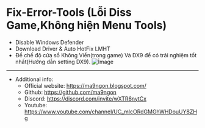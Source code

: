 # Fix-Error-Tools (Lỗi Diss Game,Không hiện Menu Tools)
* Disable Windows Defender
* Download Driver & Auto HotFix LMHT
* Để chế độ cửa sổ Không Viền(trong game) Và DX9 để có trải nghiệm tốt nhất(Hướng dẫn setting DX9).
![İmage](https://cdn.discordapp.com/attachments/821675081934569473/910458168797192192/68747470733a2f2f312e62702e626c6f6773706f742e636f6d2f2d6138754e4e455a545f73382f58384448426842326842492f41414141414141414347342f47675f764f636e6a744c51776a6843444c3649612d5573444d762d475055435041435063424741595943772f7331.png)
------------
   * Additional info:
        * Official website: https://ma9ngon.blogspot.com/
        * Github: https://github.com/ma9ngon
        * Discord: https://discord.com/invite/wXTR6nytCx
        * Youtube: https://www.youtube.com/channel/UC_mlcORdGMGhWHDouUY8ZHg
